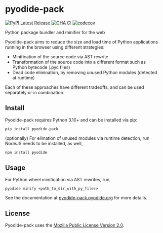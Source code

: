 # pyodide-pack

[![PyPI Latest Release](https://img.shields.io/pypi/v/pyodide-pack.svg)](https://pypi.org/project/pyodide-pack/)
[![GHA CI](https://github.com/rth/pyodide-pack/actions/workflows/main.yml/badge.svg?branch=main)](https://github.com/rth/pyodide-pack/actions/workflows/main.yml)
[![codecov](https://codecov.io/github/pyodide/pyodide-pack/branch/main/graph/badge.svg?token=2BBYXLX6AE)](https://codecov.io/github/pyodide/pyodide-pack)

Python package bundler and minifier for the web

Pyodide-pack aims to reduce the size and load time of Python applications running in the browser using different strategies:
 - Minification of the source code via AST rewrite
 - Transformation of the source code into a different format such as Python bytecode (.pyc files)
 - Dead code elimination, by removing unused Python modules (detected at runtime)

Each of these approaches have different tradeoffs, and can be used separately or in combination.

## Install

Pyodide-pack requires Python 3.10+ and can be installed via pip:

```
pip install pyodide-pack
```

(optionally) For elimation of unused modules via runtime detection, run NodeJS  needs to be installed,
as well,

```bash
npm install pyodide
```

## Usage

For Python wheel minification via AST rewrites, run,
```
pyodide minify <path_to_dir_with_py_files>
```


See the documentation at [pyodide-pack.pyodide.org](https://pyodide-pack.pyodide.org) for more details.


## License

Pyodide-pack uses the [Mozilla Public License Version 2.0](https://choosealicense.com/licenses/mpl-2.0/).
